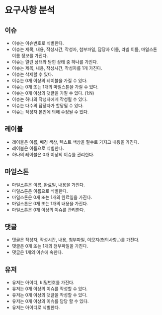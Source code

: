 # 요구사항 분석
## 이슈
- 이슈는 이슈번호로 식별한다.
- 이슈는 제목, 내용, 작성시간, 작성자, 첨부파일, 담당자 이름, 라벨 이름, 마일스톤 이름 정보를 가진다.
- 이슈는 열린 상태와 닫힌 상태 중 하나를 가진다.
- 이슈는 제목, 내용, 작성시간, 작성자를 1개 가진다.
- 이슈는 삭제할 수 있다.
- 이슈는 0개 이상의 레이블을 가질 수 있다.
- 이슈는 0개 또는 1개의 마일스톤을 가질 수 있다.
- 이슈는 0개 이상의 댓글을 가질 수 있다. (1:N)
- 이슈는 하나의 작성자에게 작성될 수 있다.
- 이슈는 다수의 담당자가 할당될 수 있다.
- 이슈는 작성자 본인에 의해 수정될 수 있다.

## 레이블
- 레이블은 이름, 배경 색상, 텍스트 색상을 필수로 가지고 내용을 가진다.
- 레이블은 이름으로 식별한다.
- 하나의 레이블은 0개 이상의 이슈를 관리한다.

## 마일스톤
- 마일스톤은 이름, 완료일, 내용을 가진다.
- 마일스톤은 이름으로 식별한다.
- 마일스톤은 0개 또는 1개의 완료일을 가진다.
- 마일스톤은 0개 또는 1개의 내용을 가진다.
- 마일스톤은 0개 이상의 이슈를 관리한다.

## 댓글
- 댓글은 작성자, 작성시간, 내용, 첨부파일, 이모지(협의사항..)를 가진다.
- 댓글은 0개 또는 1개의 첨부파일을 가진다.
- 댓글은 1개의 이슈에 속한다.

## 유저
- 유저는 아이디, 비밀번호를 가진다.
- 유저는 0개 이상의 이슈를 작성할 수 있다.
- 유저는 0개 이상의 댓글을 작성할 수 있다.
- 유저는 0개 이상의 이슈를 담당 할 수 있다.
- 유저는 아이디로 식별한다.
